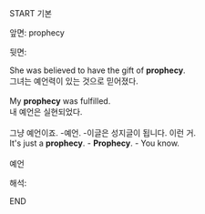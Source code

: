 START
기본

앞면:
prophecy


뒷면:
<div>She was believed to have the gift of <strong>prophecy</strong>. </div><div><div>그녀는 예언력이 있는 것으로 믿어졌다.</div></div><div><br></div><div><div>My <strong>prophecy</strong> was fulfilled. </div><div><div>내 예언은 실현되었다.</div></div></div><div><br></div><div><div><div>그냥 예언이죠. -예언. -이글은 성지글이 됩니다. 이런 거.</div></div><div><div>It's just a <strong>prophecy</strong>. - <strong>Prophecy</strong>. - You know.</div></div></div><div><br></div><div>예언</div>


해석:

END